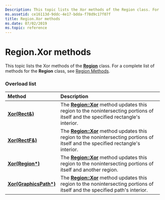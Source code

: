 ```yaml
---
Description: This topic lists the Xor methods of the Region class. For a complete list of methods for the Region class, see Region Methods.
ms.assetid: ce16113d-9ddc-4e17-bdda-f78d9c17f07f
title: Region.Xor methods
ms.date: 07/02/2019
ms.topic: reference
---
```


# Region.Xor methods

This topic lists the Xor methods of the [**Region**](/windows/win32/api/gdiplusheaders/nl-gdiplusheaders-region) class. For a complete list of methods for the **Region** class, see [Region Methods](-gdiplus-class-region-methods.md).

### Overload list



| Method                                                         | Description                                                                                                                                                                              |
|:---------------------------------------------------------------|:-----------------------------------------------------------------------------------------------------------------------------------------------------------------------------------------|
| [**Xor(Rect&)**](/previous-versions//ms534787(v=vs.85))     | The [**Region::Xor**](/previous-versions//ms534787(v=vs.85)) method updates this region to the nonintersecting portions of itself and the specified rectangle's interior.<br/>  |
| [**Xor(RectF&)**](/windows/win32/api/gdiplusheaders/nf-gdiplusheaders-region-xor(inconstrectf_))   | The [**Region::Xor**](/windows/win32/api/gdiplusheaders/nf-gdiplusheaders-region-xor(inconstrectf_)) method updates this region to the nonintersecting portions of itself and the specified rectangle's interior.<br/> |
| [**Xor(Region\*)**](/windows/win32/api/gdiplusheaders/nf-gdiplusheaders-region-xor(inconstregion))     | The [**Region::Xor**](/windows/win32/api/gdiplusheaders/nf-gdiplusheaders-region-xor(inconstregion)) method updates this region to the nonintersecting portions of itself and another region.<br/>                         |
| [**Xor(GraphicsPath\*)**](/windows/win32/api/gdiplusheaders/nf-gdiplusheaders-region-xor(inconstgraphicspath)) | The [**Region::Xor**](/windows/win32/api/gdiplusheaders/nf-gdiplusheaders-region-xor(inconstgraphicspath)) method updates this region to the nonintersecting portions of itself and the specified path's interior.<br/>            |



 

 